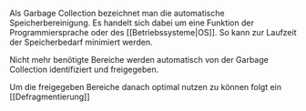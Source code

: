 Als Garbage Collection bezeichnet man die automatische Speicherbereinigung. 
Es handelt sich dabei um eine Funktion der Programmiersprache oder des [[Betriebssysteme|OS]]. 
So kann zur Laufzeit der Speicherbedarf minimiert werden.

Nicht mehr benötigte Bereiche werden automatisch von der Garbage Collection identifiziert und freigegeben. 

Um die freigegeben Bereiche danach optimal nutzen zu können folgt ein [[Defragmentierung]]


